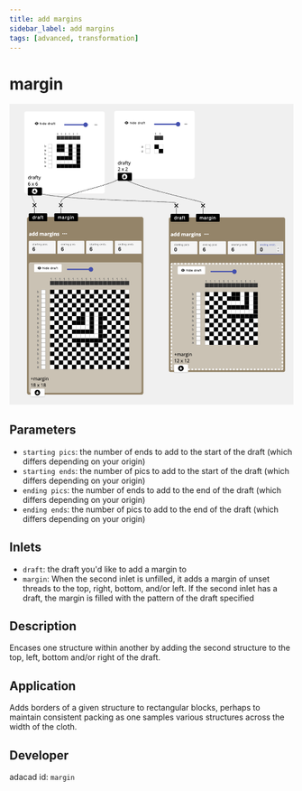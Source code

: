 ```yaml
---
title: add margins
sidebar_label: add margins
tags: [advanced, transformation]
---
```

# margin
![file](./img/margin.png)

## Parameters
- `starting pics`: the number of ends to add to the start of the draft (which differs depending on your origin)
- `starting ends`:  the number of pics to add to the start of the draft (which differs depending on your origin)
- `ending pics`:  the number of ends to add to the end of the draft (which differs depending on your origin)
- `ending ends`: the number of pics to add to the end of the draft (which differs depending on your origin)

## Inlets
- `draft`: the draft you'd like to add a margin to
- `margin`: When the second inlet is unfilled, it adds a margin of unset threads to the top, right, bottom, and/or left. If the second inlet has a draft, the margin is filled with the pattern of the draft specified

## Description
Encases one structure within another by adding the second structure to the top, left, bottom and/or right of the draft. 

## Application
Adds borders of a given structure to rectangular blocks, perhaps to maintain consistent packing as one samples various structures across the width of the cloth.

## Developer
adacad id: `margin`
